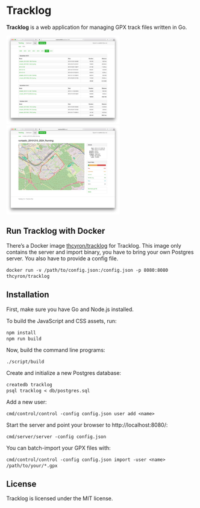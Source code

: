 # Tracklog

**Tracklog** is a web application for managing GPX track files written in Go.

<a href="https://raw.githubusercontent.com/thcyron/tracklog/master/doc/screenshots/logs.jpg"><img src="doc/screenshots/logs-thumbnail.jpg" width="300"></a>
<a href="https://raw.githubusercontent.com/thcyron/tracklog/master/doc/screenshots/log.jpg"><img src="doc/screenshots/log-thumbnail.jpg" width="300"></a>

## Run Tracklog with Docker

There’s a Docker image [thcyron/tracklog](https://hub.docker.com/r/thcyron/tracklog)
for Tracklog. This image only contains the server and import binary, you have to
bring your own Postgres server. You also have to provide a config file.

    docker run -v /path/to/config.json:/config.json -p 8080:8080 thcyron/tracklog

## Installation

First, make sure you have Go and Node.js installed.

To build the JavaScript and CSS assets, run:

    npm install
    npm run build

Now, build the command line programs:

    ./script/build

Create and initialize a new Postgres database:

    createdb tracklog
    psql tracklog < db/postgres.sql

Add a new user:

    cmd/control/control -config config.json user add <name>

Start the server and point your browser to http://localhost:8080/:

    cmd/server/server -config config.json

You can batch-import your GPX files with:

    cmd/control/control -config config.json import -user <name> /path/to/your/*.gpx

## License

Tracklog is licensed under the MIT license.
